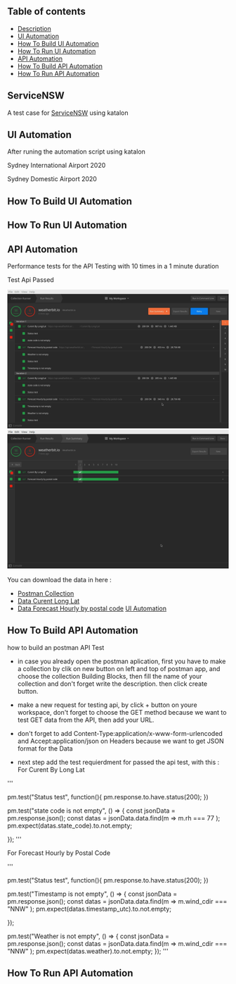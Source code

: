 ## Table of contents
* [Description](#ServiceNSW)
* [UI Automation](#UI-Automation)
* [How To Build UI Automation](#How-To-Build-UI-Automation)
* [How To Run UI Automation](#How-To-Run-UI-Automation)
* [API Automation](#API-Automation)
* [How To Build API Automation](#How-To-Build-API-Automation)
* [How To Run API Automation](#How-To-Run-API-Automation)

## ServiceNSW

A test case for [ServiceNSW](https://www.service.nsw.gov.au/) using katalon


## UI Automation
After runing the automation script using katalon

Sydney International Airport 2020

Sydney Domestic Airport 2020

## How To Build UI Automation

## How To Run UI Automation

## API Automation

Performance tests for the API Testing with 10 times in a 1 minute duration 

Test Api Passed

![Pict1](https://github.com/yudistirairvan/ServiceNSW/blob/main/pict1.png)
![Pict1](https://github.com/yudistirairvan/ServiceNSW/blob/main/pic2.png)

You can download the data in here :
* [Postman Collection](https://github.com/yudistirairvan/ServiceNSW/blob/main/weatherbit.io.postman_test_run.json)
* [Data Curent Long Lat](https://github.com/yudistirairvan/ServiceNSW/blob/main/Data%20Curent%20Long%20Lat)
* [Data Forecast Hourly by postal code](https://github.com/yudistirairvan/ServiceNSW/blob/main/Data%20Forecast%20Hourly%20by%20postal%20code)
 [UI Automation](#UI-Automation)

## How To Build API Automation
how to build an postman API Test
* in case you already open the postman aplication, first you have to make a collection by clik on new button on left and top of postman app, and choose the collection Building Blocks, then fill the name of your collection and don't forget write the description. then click create button.

* make a new request for testing api, by click + button on youre workspace, don't forget to choose the GET method because we want to test GET data from the API, then add your URL.

* don't forget to add Content-Type:application/x-www-form-urlencoded and Accept:application/json on Headers because we want to get JSON format for the Data

* next step add the test requierdment for passed the api test, with this : 
For Curent By Long Lat 

'''

pm.test("Status test", function(){
    pm.response.to.have.status(200);
})

pm.test("state code is not empty", () => {
    const jsonData = pm.response.json();
    const datas = jsonData.data.find(m => m.rh === 77 );
    pm.expect(datas.state_code).to.not.empty;
   
});
'''

For Forecast Hourly by Postal Code

'''

pm.test("Status test", function(){
    pm.response.to.have.status(200);
})

pm.test("Timestamp is not empty", () => {
    const jsonData = pm.response.json();
    const datas = jsonData.data.find(m => m.wind_cdir === "NNW" );
    pm.expect(datas.timestamp_utc).to.not.empty;
   
});

pm.test("Weather is not empty", () => {
    const jsonData = pm.response.json();
    const datas = jsonData.data.find(m => m.wind_cdir === "NNW" );
    pm.expect(datas.weather).to.not.empty;
});
'''

## How To Run API Automation
